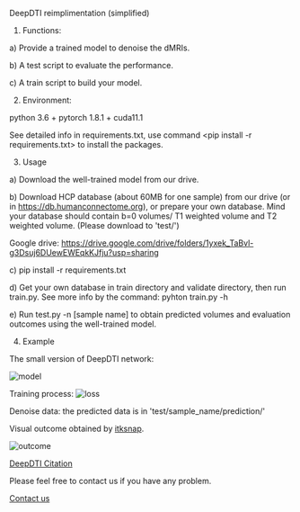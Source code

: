 DeepDTI reimplimentation (simplified)

1. Functions:

a) Provide a trained model to denoise the dMRIs.

b) A test script to evaluate the performance.

c) A train script to build your model.

2. Environment:

python 3.6 + pytorch 1.8.1 + cuda11.1

See detailed info in requirements.txt, use command <pip install -r requirements.txt> to install the packages.

3. Usage

a) Download the well-trained model from our drive.

b) Download HCP database (about 60MB for one sample) from our drive (or in https://db.humanconnectome.org), or prepare your own database.
Mind your database should contain b=0 volumes/ T1 weighted volume and T2 weighted volume. (Please download to 'test/')

Google drive: https://drive.google.com/drive/folders/1yxek_TaBvl-g3Dsuj6DUewEWEqkKJfju?usp=sharing

c) pip install -r requirements.txt

d) Get your own database in train directory and validate directory, then run train.py. See more info by the command: pyhton train.py -h

e) Run test.py -n [sample name] to obtain predicted volumes and evaluation outcomes using the well-trained model.

4. Example

The small version of DeepDTI network:

![model](Example/model.png)


Training process:
![loss](Example/loss.jpg)

Denoise data: the predicted data is in 'test/sample_name/prediction/'


Visual outcome obtained by [itksnap](http://www.itksnap.org/pmwiki/pmwiki.php).

![outcome](Example/outcome.png )


[DeepDTI Citation](https://www.sciencedirect.com/science/article/pii/S1053811920305036?via%3Dihub)
  

Please feel free to contact us if you have any problem.

[Contact us](jinnanhu@zhejianglab.com)
